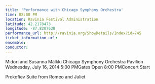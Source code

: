 ```yaml
---
title: 'Performance with Chicago Symphony Orchestra'
time: 08:00 PM
location: Ravinia Festival Administration
latitude: 42.2178473
longitude: -87.8207638
performance_url: http://ravinia.org/ShowDetails/Index?id=745
ticket_information_url: 
ensemble: 
conductor: 
---
```

Midori and Susanna M&#228;lkki
Chicago Symphony Orchestra
Pavilion
Wednesday, July 16, 2014
5:00 PMGates Open
8:00 PMConcert Start

Prokofiev  Suite from Romeo and Juliet